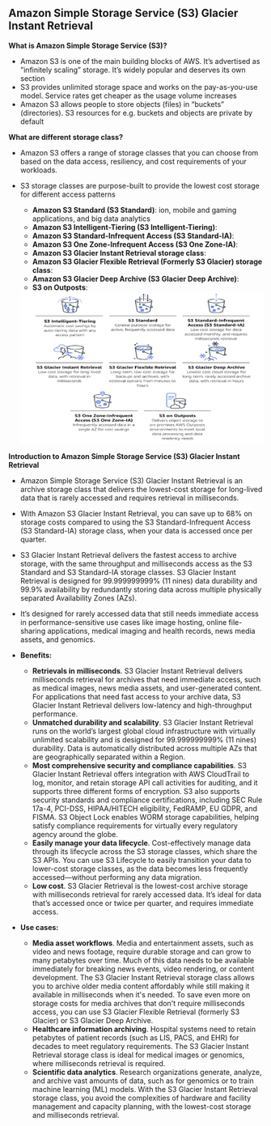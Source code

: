 ## Amazon Simple Storage Service (S3) Glacier Instant Retrieval

**What is Amazon Simple Storage Service (S3)?**
- Amazon S3 is one of the main building blocks of AWS. It’s advertised as ”infinitely scaling” storage. It’s widely popular and deserves its own section
- S3 provides unlimited storage space and works on the pay-as-you-use model. Service rates get cheaper as the usage volume increases
- Amazon S3 allows people to store objects (files) in “buckets” (directories). S3 resources for e.g. buckets and objects are private by default

**What are different storage class?**
- Amazon S3 offers a range of storage classes that you can choose from based on the data access, resiliency, and cost requirements of your workloads. 
- S3 storage classes are purpose-built to provide the lowest cost storage for different access patterns
  - **Amazon S3 Standard (S3 Standard)**: ion, mobile and gaming applications, and big data analytics
  - **Amazon S3 Intelligent-Tiering (S3 Intelligent-Tiering)**: 
  - **Amazon S3 Standard-Infrequent Access (S3 Standard-IA)**: 
  - **Amazon S3 One Zone-Infrequent Access (S3 One Zone-IA)**: 
  - **Amazon S3 Glacier Instant Retrieval storage class**: 
  - **Amazon S3 Glacier Flexible Retrieval (Formerly S3 Glacier) storage class**: 
  - **Amazon S3 Glacier Deep Archive (S3 Glacier Deep Archive)**: 
  - **S3 on Outposts**:

  <img src="images/s3-glacier-instant/image1.png" class="inline" width="700" height="300"/>

**Introduction to Amazon Simple Storage Service (S3) Glacier Instant Retrieval**

- Amazon Simple Storage Service (S3) Glacier Instant Retrieval is an archive storage class that delivers the lowest-cost storage for long-lived data that is rarely accessed and requires retrieval in milliseconds. 
- With Amazon S3 Glacier Instant Retrieval, you can save up to 68% on storage costs compared to using the S3 Standard-Infrequent Access (S3 Standard-IA) storage class, when your data is accessed once per quarter. 
- S3 Glacier Instant Retrieval delivers the fastest access to archive storage, with the same throughput and milliseconds access as the S3 Standard and S3 Standard-IA storage classes. S3 Glacier Instant Retrieval is designed for 99.999999999% (11 nines) data durability and 99.9% availability by redundantly storing data across multiple physically separated Availability Zones (AZs). 
- It’s designed for rarely accessed data that still needs immediate access in performance-sensitive use cases like image hosting, online file-sharing applications, medical imaging and health records, news media assets, and genomics.
- **Benefits:**

  - **Retrievals in milliseconds**. S3 Glacier Instant Retrieval delivers milliseconds retrieval for archives that need immediate access, such as medical images, news
  media assets, and user-generated content. For applications that need fast access to your archive data, S3 Glacier Instant Retrieval delivers low-latency and
  high-throughput performance.
  - **Unmatched durability and scalability**. S3 Glacier Instant Retrieval runs on the world’s largest global cloud infrastructure with virtually unlimited scalability
  and is designed for 99.999999999% (11 nines) durability. Data is automatically distributed across multiple AZs that are geographically separated within a
  Region.
  - **Most comprehensive security and compliance capabilities**. S3 Glacier Instant Retrieval offers integration with AWS CloudTrail to log, monitor, and retain
  storage API call activities for auditing, and it supports three different forms of encryption. S3 also supports security standards and compliance certifications, including SEC Rule 17a-4, PCI-DSS, HIPAA/HITECH eligibility, FedRAMP, EU GDPR, and FISMA. S3 Object Lock enables WORM storage capabilities, helping satisfy compliance requirements for virtually every regulatory agency around the globe.
  - **Easily manage your data lifecycle**. Cost-effectively manage data through its lifecycle across the S3 storage classes, which share the S3 APIs. You can use S3 Lifecycle to easily transition your data to lower-cost storage classes, as the data becomes less frequently accessed—without performing any data migration.
  - **Low cost**. S3 Glacier Retrieval is the lowest-cost archive storage with milliseconds retrieval for rarely accessed data. It’s ideal for data that’s accessed once or twice per quarter, and requires immediate access.
- **Use cases:**

  - **Media asset workflows**. Media and entertainment assets, such as video and news footage, require durable storage and can grow to many petabytes over
  time. Much of this data needs to be available immediately for breaking news events, video rendering, or content development. The S3 Glacier Instant Retrieval storage class allows you to archive older media content affordably while still making it available in milliseconds when it's needed. To save even more on storage costs for media archives that don't require milliseconds access, you can use S3 Glacier Flexible Retrieval (formerly S3 Glacier) or S3 Glacier Deep Archive.
  - **Healthcare information archiving**. Hospital systems need to retain petabytes of patient records (such as LIS, PACS, and EHR) for decades to meet regulatory requirements. The S3 Glacier Instant Retrieval storage class is ideal for medical images or genomics, where milliseconds retrieval is required.
  - **Scientific data analytics**. Research organizations generate, analyze, and archive vast amounts of data, such as for genomics or to train machine learning (ML) models. With the S3 Glacier Instant Retrieval storage class, you avoid the complexities of hardware and facility management and capacity planning, with the lowest-cost storage and milliseconds retrieval.
